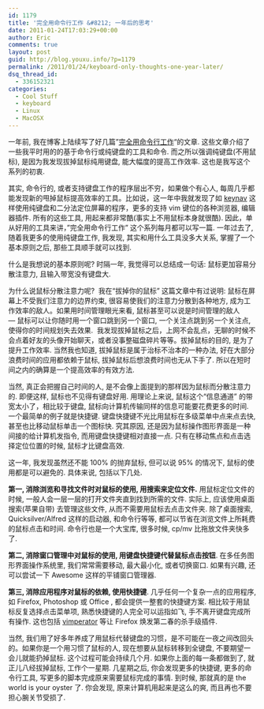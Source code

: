 ```yaml
---
id: 1179
title: '完全用命令行工作 &#8212; 一年后的思考'
date: 2011-01-24T17:03:29+00:00
author: Eric
comments: true
layout: post
guid: http://blog.youxu.info/?p=1179
permalink: /2011/01/24/keyboard-only-thoughts-one-year-later/
dsq_thread_id:
  - 336152321
categories:
  - Cool Stuff
  - keyboard
  - Linux
  - MacOSX
---
```

一年前, 我在博客上陆续写了好几篇&#8221;[完全用命令行工作](http://blog.youxu.info/category/keyboard/)&#8220;的文章. 这些文章介绍了一些我平时用的的基于命令行或纯键盘的工具和命令. 而之所以强调纯键盘(不用鼠标), 是因为我发现拔掉鼠标纯用键盘, 能大幅度的提高工作效率. 这也是我写这个系列的初衷.

其实, 命令行的, 或者支持键盘工作的程序层出不穷，如果做个有心人, 每周几乎都能发现新的甩掉鼠标提高效率的工具。比如说，这一年中我就发现了如 [keynav](http://www.semicomplete.com/projects/keynav/) 这样使用纯键盘和二分法定位屏幕的程序，更多的支持 vim 键位的各种浏览器, 编辑器插件. 所有的这些工具, 用起来都非常酷(事实上不用鼠标本身就很酷). 因此，单从好用的工具来讲，&#8221;完全用命令行工作&#8221; 这个系列每月都可以写一篇. 一年过去了, 随着我更多的使用纯键盘工作, 我发现, 其实和用什么工具没多大关系, 掌握了一个基本原则之后, 那些工具顺手就可以找到.

什么是我想说的基本原则呢? 时隔一年, 我觉得可以总结成一句话: 鼠标更加容易分散注意力, 且输入带宽没有键盘大.

为什么说鼠标分散注意力呢?  我在“拔掉你的鼠标&#8221; 这篇文章中有过说明: 鼠标在屏幕上不受我们注意力的边界约束, 很容易使我们的注意力分散到各种地方, 成为工作效率的敌人。如果用时间管理眼光来看, 鼠标甚至可以说是时间管理的敌人 &#8212; 鼠标可以让你随时用一个窗口跳到另一个窗口, 一个关注点跳到另一个关注点, 使得你的时间规划失去效果.  我发现拔掉鼠标之后，上网不会乱点，无聊的时候不会点着好友的头像开始聊天，或者没事整磁盘碎片等等。拔掉鼠标的目的, 是为了提升工作效率. 当然我也知道, 拔掉鼠标是属于治标不治本的一种办法, 好在大部分浪费时间的应用都依赖于鼠标, 拔掉鼠标后想浪费时间也无从下手了. 所以在短时间之内的确算是一个提高效率的有效方法.

当然, 真正会把握自己时间的人, 是不会像上面提到的那样因为鼠标而分散注意力的. 即便这样, 鼠标也不见得有键盘好用. 用理论上来说, 鼠标这个“信息通道” 的带宽太小了，相比较于键盘, 鼠标向计算机传输同样的信息可能要花费更多的时间. 一个最简单的例子就是快捷键. 键盘快捷键不光比用鼠标在多级菜单中点来点去快, 甚至也比移动鼠标单击一个图标快. 究其原因, 还是因为鼠标操作图形界面是一种间接的给计算机发指令, 而用键盘快捷键相对直接一点. 只有在移动焦点和点击选择定位位置的时候, 鼠标才比键盘高效.

这一年, 我发现虽然还不能 100% 的抛弃鼠标, 但可以说 95% 的情况下, 鼠标的使用都是可以避免的. 具体来说, 包括以下几处.

**第一, 消除浏览和寻找文件时对鼠标的使用, 用搜索来定位文件.** 用鼠标定位文件的时候, 一般人会一层一层的打开文件夹直到找到所需的文件. 实际上, 应该使用桌面搜索(苹果自带) 去管理这些文件, 从而不需要用鼠标去点击文件夹. 除了桌面搜索, Quicksilver/Alfred 这样的启动器, 和命令行等等, 都可以节省在浏览文件上所耗费的鼠标点击和时间. 命令行也是一个大宝库, 很多时候, cp/mv 比拖放文件夹快多了.

**第二, 消除窗口管理中对鼠标的使用, 用键盘快捷键代替鼠标点击按钮**. 在多任务图形界面操作系统里, 我们常常需要移动, 最大最小化, 或者切换窗口. 如果有兴趣, 还可以尝试一下 Awesome 这样的平铺窗口管理器.

**第三, 消除应用程序对鼠标的依赖, 使用快捷键**. 几乎任何一个复杂一点的应用程序, 如 Firefox, Photoshop 或 Office , 都会提供一整套的快捷键方案. 相比较于用鼠标反复选择点击菜单项, 熟悉快捷键的人完全可以运指如飞, 手不离开键盘完成所有操作. 这也包括 [vimperator](http://vimperator.org/) 等让 Firefox 焕发第二春的杀手级插件.

当然, 我们用了好多年养成了用鼠标代替键盘的习惯，是不可能在一夜之间改回头的。如果你是一个用习惯了鼠标的人, 现在想要从鼠标转移到全键盘, 不要期望一会儿就能扔掉鼠标. 这个过程可能会持续几个月. 如果你上面的每一条都做到了, 就正儿八经拔掉鼠标, 工作个一星期. 几星期之后, 你会发现更多的快捷键, 更多的命令行工具, 写更多的脚本完成原来需要鼠标完成的事情. 到时候, 那就真的是 the world is your oyster 了. 你会发现, 原来计算机用起来是这么的爽, 而且再也不要担心腕关节受损了.